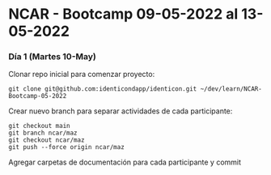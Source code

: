 # NCAR - Bootcamp 09-05-2022 al 13-05-2022

### Día 1 (Martes 10-May)

Clonar repo inicial para comenzar proyecto:
~~~
git clone git@github.com:identicondapp/identicon.git ~/dev/learn/NCAR-Bootcamp-05-2022
~~~

Crear nuevo branch para separar actividades de cada participante:
~~~
git checkout main
git branch ncar/maz
git checkout ncar/maz
git push --force origin ncar/maz
~~~

Agregar carpetas de documentación para cada participante y commit
